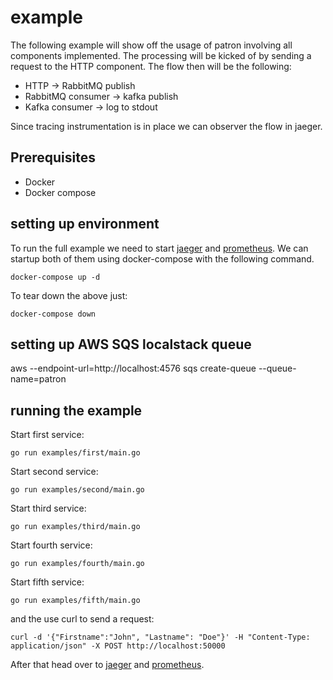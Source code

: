 # example

The following example will show off the usage of patron involving all components implemented.
The processing will be kicked of by sending a request to the HTTP component. The flow then will be the following:

- HTTP -> RabbitMQ publish
- RabbitMQ consumer -> kafka publish
- Kafka consumer -> log to stdout

Since tracing instrumentation is in place we can observer the flow in jaeger.

## Prerequisites

- Docker
- Docker compose

## setting up environment

To run the full example we need to start [jaeger](https://www.jaegertracing.io/) and [prometheus](https://prometheus.io/). We can startup both of them using docker-compose with the following command.

```shell
docker-compose up -d
```

To tear down the above just:

```shell
docker-compose down
```

## setting up AWS SQS localstack queue

aws --endpoint-url=http://localhost:4576 sqs create-queue --queue-name=patron

## running the example

Start first service:

```shell
go run examples/first/main.go

```

Start second service:

```shell
go run examples/second/main.go

```

Start third service:

```shell
go run examples/third/main.go

```

Start fourth service:

```shell
go run examples/fourth/main.go

```

Start fifth service:

```shell
go run examples/fifth/main.go

```

and the use curl to send a request:

```shell
curl -d '{"Firstname":"John", "Lastname": "Doe"}' -H "Content-Type: application/json" -X POST http://localhost:50000
```

After that head over to [jaeger](http://localhost:16686/search) and [prometheus](http://localhost:9090/graph).